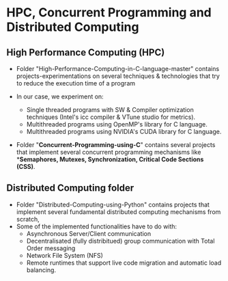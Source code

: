 # HPC, Concurrent Programming and Distributed Computing 


## High Performance Computing (HPC)
* Folder "High-Performance-Computing-in-C-language-master" contains projects-experimentations on several techniques \& technologies that try to reduce the execution time of a program
* In our case, we experiment on:
    - Single threaded programs with SW \& Compiler optimization techniques (Intel's icc compiler \& VTune studio for metrics).
    - Multithreaded programs using OpenMP's library for C language.
    - Multithreaded programs using NVIDIA's CUDA library for C language.

* Folder "**Concurrent-Programming-using-C**" contains several projects that implement several concurrent programming mechanisms like ***Semaphores, Mutexes, Synchronization, Critical Code Sections (CSS)**.


## Distributed Computing folder ##
* Folder "Distributed-Computing-using-Python" contains projects that implement several fundamental distributed computing mechanisms from scratch,
* Some of the implemented functionalities have to do with:
    - Asynchronous Server/Client communication
    - Decentralisated (fully distribitued) group communication with Total Order messaging
    - Network File System (NFS)
    - Remote runtimes that support live code migration and automatic load balancing.

 

